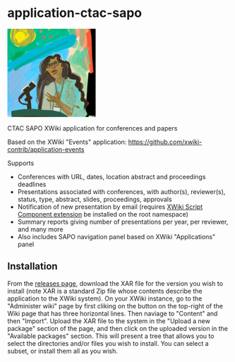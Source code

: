 # application-ctac-sapo

<img src="assets/img_presenter_0.png" width="200px" height="200px" alt="Logo: person presenting at a confgerence"/>

CTAC SAPO XWiki application for conferences and papers

Based on the XWiki "Events" application: https://github.com/xwiki-contrib/application-events

Supports
  - Conferences with URL, dates, location abstract and proceedings deadlines
  - Presentations associated with conferences, with author(s), reviewer(s), status, type, abstract, slides, proceedings, approvals
  - Notification of new presentation by email (requires [XWiki Script Component extension](https://extensions.xwiki.org/xwiki/bin/view/Extension/Script%20Component/) be installed on the root namespace)
  - Summary reports giving number of presentations per year, per reviewer, and many more
  - Also includes SAPO navigation panel based on XWiki "Applications" panel

## Installation

From the [releases page](https://github.com/sfegan/application-ctac-sapo/releases), download the XAR file for the version you wish to install (note XAR is a standard Zip file whose contents describe the application to the XWiki system). On your XWiki instance, go to the "Administer wiki" page by first cliking on the button on the top-right of the Wiki page that has three horizontal lines. Then naviage to "Content" and then "Import". Upload the XAR file to the system in the "Upload a new package" section of the page, and then click on the uploaded version in the "Available packages" section. This will present a tree that allows you to select the directories and/or files you wish to install. You can select a subset, or install them all as you wish.
